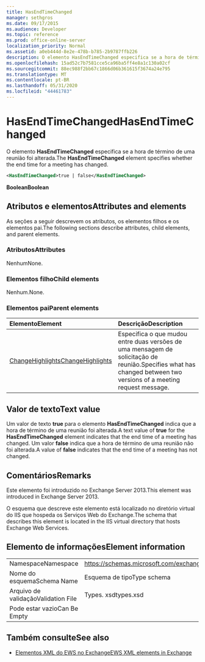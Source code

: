 ```yaml
---
title: HasEndTimeChanged
manager: sethgros
ms.date: 09/17/2015
ms.audience: Developer
ms.topic: reference
ms.prod: office-online-server
localization_priority: Normal
ms.assetid: a0eb444d-8e2e-478b-b785-2b9787ffb226
description: O elemento HasEndTimeChanged especifica se a hora de término de uma reunião foi alterada.
ms.openlocfilehash: 15ad52c7b7581cce5ca96ba5ff4e8a1c130a02cf
ms.sourcegitcommit: 88ec988f2bb67c1866d06b361615f3674a24e795
ms.translationtype: MT
ms.contentlocale: pt-BR
ms.lasthandoff: 05/31/2020
ms.locfileid: "44461783"
---
```

# <a name="hasendtimechanged"></a><span data-ttu-id="e06ae-103">HasEndTimeChanged</span><span class="sxs-lookup"><span data-stu-id="e06ae-103">HasEndTimeChanged</span></span>

<span data-ttu-id="e06ae-104">O elemento **HasEndTimeChanged** especifica se a hora de término de uma reunião foi alterada.</span><span class="sxs-lookup"><span data-stu-id="e06ae-104">The **HasEndTimeChanged** element specifies whether the end time for a meeting has changed.</span></span> 
  
```XML
<HasEndTimeChanged>true | false</HasEndTimeChanged>
```

 <span data-ttu-id="e06ae-105">**Boolean**</span><span class="sxs-lookup"><span data-stu-id="e06ae-105">**Boolean**</span></span>
## <a name="attributes-and-elements"></a><span data-ttu-id="e06ae-106">Atributos e elementos</span><span class="sxs-lookup"><span data-stu-id="e06ae-106">Attributes and elements</span></span>

<span data-ttu-id="e06ae-107">As seções a seguir descrevem os atributos, os elementos filhos e os elementos pai.</span><span class="sxs-lookup"><span data-stu-id="e06ae-107">The following sections describe attributes, child elements, and parent elements.</span></span>
  
### <a name="attributes"></a><span data-ttu-id="e06ae-108">Atributos</span><span class="sxs-lookup"><span data-stu-id="e06ae-108">Attributes</span></span>

<span data-ttu-id="e06ae-109">Nenhum</span><span class="sxs-lookup"><span data-stu-id="e06ae-109">None.</span></span>
  
### <a name="child-elements"></a><span data-ttu-id="e06ae-110">Elementos filho</span><span class="sxs-lookup"><span data-stu-id="e06ae-110">Child elements</span></span>

<span data-ttu-id="e06ae-111">Nenhum.</span><span class="sxs-lookup"><span data-stu-id="e06ae-111">None.</span></span>
  
### <a name="parent-elements"></a><span data-ttu-id="e06ae-112">Elementos pai</span><span class="sxs-lookup"><span data-stu-id="e06ae-112">Parent elements</span></span>

|<span data-ttu-id="e06ae-113">**Elemento**</span><span class="sxs-lookup"><span data-stu-id="e06ae-113">**Element**</span></span>|<span data-ttu-id="e06ae-114">**Descrição**</span><span class="sxs-lookup"><span data-stu-id="e06ae-114">**Description**</span></span>|
|:-----|:-----|
|[<span data-ttu-id="e06ae-115">ChangeHighlights</span><span class="sxs-lookup"><span data-stu-id="e06ae-115">ChangeHighlights</span></span>](changehighlights.md) <br/> |<span data-ttu-id="e06ae-116">Especifica o que mudou entre duas versões de uma mensagem de solicitação de reunião.</span><span class="sxs-lookup"><span data-stu-id="e06ae-116">Specifies what has changed between two versions of a meeting request message.</span></span>  <br/> |
   
## <a name="text-value"></a><span data-ttu-id="e06ae-117">Valor de texto</span><span class="sxs-lookup"><span data-stu-id="e06ae-117">Text value</span></span>

<span data-ttu-id="e06ae-118">Um valor de texto **true** para o elemento **HasEndTimeChanged** indica que a hora de término de uma reunião foi alterada.</span><span class="sxs-lookup"><span data-stu-id="e06ae-118">A text value of **true** for the **HasEndTimeChanged** element indicates that the end time of a meeting has changed.</span></span> <span data-ttu-id="e06ae-119">Um valor **false** indica que a hora de término de uma reunião não foi alterada.</span><span class="sxs-lookup"><span data-stu-id="e06ae-119">A value of **false** indicates that the end time of a meeting has not changed.</span></span> 
  
## <a name="remarks"></a><span data-ttu-id="e06ae-120">Comentários</span><span class="sxs-lookup"><span data-stu-id="e06ae-120">Remarks</span></span>

<span data-ttu-id="e06ae-121">Este elemento foi introduzido no Exchange Server 2013.</span><span class="sxs-lookup"><span data-stu-id="e06ae-121">This element was introduced in Exchange Server 2013.</span></span>
  
<span data-ttu-id="e06ae-122">O esquema que descreve este elemento está localizado no diretório virtual do IIS que hospeda os Serviços Web do Exchange.</span><span class="sxs-lookup"><span data-stu-id="e06ae-122">The schema that describes this element is located in the IIS virtual directory that hosts Exchange Web Services.</span></span>
  
## <a name="element-information"></a><span data-ttu-id="e06ae-123">Elemento de informações</span><span class="sxs-lookup"><span data-stu-id="e06ae-123">Element information</span></span>

|||
|:-----|:-----|
|<span data-ttu-id="e06ae-124">Namespace</span><span class="sxs-lookup"><span data-stu-id="e06ae-124">Namespace</span></span>  <br/> |https://schemas.microsoft.com/exchange/services/2006/types  <br/> |
|<span data-ttu-id="e06ae-125">Nome do esquema</span><span class="sxs-lookup"><span data-stu-id="e06ae-125">Schema Name</span></span>  <br/> |<span data-ttu-id="e06ae-126">Esquema de tipo</span><span class="sxs-lookup"><span data-stu-id="e06ae-126">Type schema</span></span>  <br/> |
|<span data-ttu-id="e06ae-127">Arquivo de validação</span><span class="sxs-lookup"><span data-stu-id="e06ae-127">Validation File</span></span>  <br/> |<span data-ttu-id="e06ae-128">Types. xsd</span><span class="sxs-lookup"><span data-stu-id="e06ae-128">types.xsd</span></span>  <br/> |
|<span data-ttu-id="e06ae-129">Pode estar vazio</span><span class="sxs-lookup"><span data-stu-id="e06ae-129">Can Be Empty</span></span>  <br/> ||
   
## <a name="see-also"></a><span data-ttu-id="e06ae-130">Também consulte</span><span class="sxs-lookup"><span data-stu-id="e06ae-130">See also</span></span>



- [<span data-ttu-id="e06ae-131">Elementos XML do EWS no Exchange</span><span class="sxs-lookup"><span data-stu-id="e06ae-131">EWS XML elements in Exchange</span></span>](ews-xml-elements-in-exchange.md)

